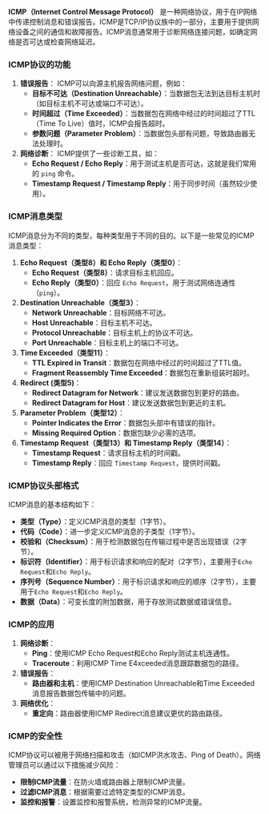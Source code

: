 **ICMP（Internet Control Message Protocol）** 是一种网络协议，用于在IP网络中传递控制消息和错误报告。ICMP是TCP/IP协议族中的一部分，主要用于提供网络设备之间的通信和故障报告。ICMP消息通常用于诊断网络连接问题，如确定网络是否可达或检查网络延迟。

### ICMP协议的功能

1. **错误报告**： ICMP可以向源主机报告网络问题，例如：
   - **目标不可达（Destination Unreachable）**：当数据包无法到达目标主机时（如目标主机不可达或端口不可达）。
   - **时间超过（Time Exceeded）**：当数据包在网络中经过的时间超过了TTL（Time To Live）值时，ICMP会报告超时。
   - **参数问题（Parameter Problem）**：当数据包头部有问题，导致路由器无法处理时。
2. **网络诊断**： ICMP提供了一些诊断工具，如：
   - **Echo Request / Echo Reply**：用于测试主机是否可达，这就是我们常用的 `ping` 命令。
   - **Timestamp Request / Timestamp Reply**：用于同步时间（虽然较少使用）。

### ICMP消息类型

ICMP消息分为不同的类型，每种类型用于不同的目的。以下是一些常见的ICMP消息类型：

1. **Echo Request（类型8）和 Echo Reply（类型0）**：
   - **Echo Request（类型8）**：请求目标主机回应。
   - **Echo Reply（类型0）**：回应 `Echo Request`，用于测试网络连通性（`ping`）。
2. **Destination Unreachable（类型3）**：
   - **Network Unreachable**：目标网络不可达。
   - **Host Unreachable**：目标主机不可达。
   - **Protocol Unreachable**：目标主机上的协议不可达。
   - **Port Unreachable**：目标主机上的端口不可达。
3. **Time Exceeded（类型11）**：
   - **TTL Expired in Transit**：数据包在网络中经过的时间超过了TTL值。
   - **Fragment Reassembly Time Exceeded**：数据包在重新组装时超时。
4. **Redirect (类型5)**：
   - **Redirect Datagram for Network**：建议发送数据包到更好的路由。
   - **Redirect Datagram for Host**：建议发送数据包到更近的主机。
5. **Parameter Problem（类型12）**：
   - **Pointer Indicates the Error**：数据包头部中有错误的指针。
   - **Missing Required Option**：数据包缺少必需的选项。
6. **Timestamp Request（类型13）和 Timestamp Reply（类型14）**：
   - **Timestamp Request**：请求目标主机的时间戳。
   - **Timestamp Reply**：回应 `Timestamp Request`，提供时间戳。

### ICMP协议头部格式

ICMP消息的基本结构如下：

- **类型（Type）**：定义ICMP消息的类型（1字节）。
- **代码（Code）**：进一步定义ICMP消息的子类型（1字节）。
- **校验和（Checksum）**：用于检测数据包在传输过程中是否出现错误（2字节）。
- **标识符（Identifier）**：用于标识请求和响应的配对（2字节），主要用于`Echo Request`和`Echo Reply`。
- **序列号（Sequence Number）**：用于标识请求和响应的顺序（2字节），主要用于`Echo Request`和`Echo Reply`。
- **数据（Data）**：可变长度的附加数据，用于存放测试数据或错误信息。

### ICMP的应用

1. **网络诊断**：
   - **Ping**：使用ICMP Echo Request和Echo Reply测试主机连通性。
   - **Traceroute**：利用ICMP Time E4xceeded消息跟踪数据包的路径。
2. **错误报告**：
   - **路由器和主机**：使用ICMP Destination Unreachable和Time Exceeded消息报告数据包传输中的问题。
3. **网络优化**：
   - **重定向**：路由器使用ICMP Redirect消息建议更优的路由路径。

### ICMP的安全性

ICMP协议可以被用于网络扫描和攻击（如ICMP洪水攻击、Ping of Death）。网络管理员可以通过以下措施减少风险：

- **限制ICMP流量**：在防火墙或路由器上限制ICMP流量。
- **过滤ICMP消息**：根据需要过滤特定类型的ICMP消息。
- **监控和报警**：设置监控和报警系统，检测异常的ICMP流量。